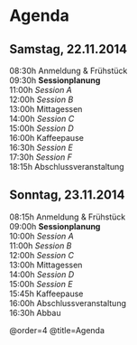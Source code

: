 # Agenda

## Samstag, 22.11.2014

08:30h Anmeldung & Frühstück  
09:30h **Sessionplanung**  
11:00h *Session A*  
12:00h *Session B*  
13:00h Mittagessen  
14:00h *Session C*  
15:00h *Session D*  
16:00h Kaffeepause  
16:30h *Session E*  
17:30h *Session F*  
18:15h Abschlussveranstaltung

## Sonntag, 23.11.2014

08:15h Anmeldung & Frühstück  
09:00h **Sessionplanung**  
10:00h *Session A*  
11:00h *Session B*  
12:00h *Session C*  
13:00h Mittagessen  
14:00h *Session D*  
15:00h *Session E*  
15:45h Kaffeepause  
16:00h Abschlussveranstaltung  
16:30h Abbau

@order=4
@title=Agenda

